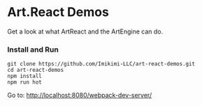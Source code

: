 # Art.React Demos

Get a look at what ArtReact and the ArtEngine can do.

### Install and Run

```
git clone https://github.com/Imikimi-LLC/art-react-demos.git
cd art-react-demos
npm install
npm run hot
```

Go to: [http://localhost:8080/webpack-dev-server/](http://localhost:8080/webpack-dev-server/)
